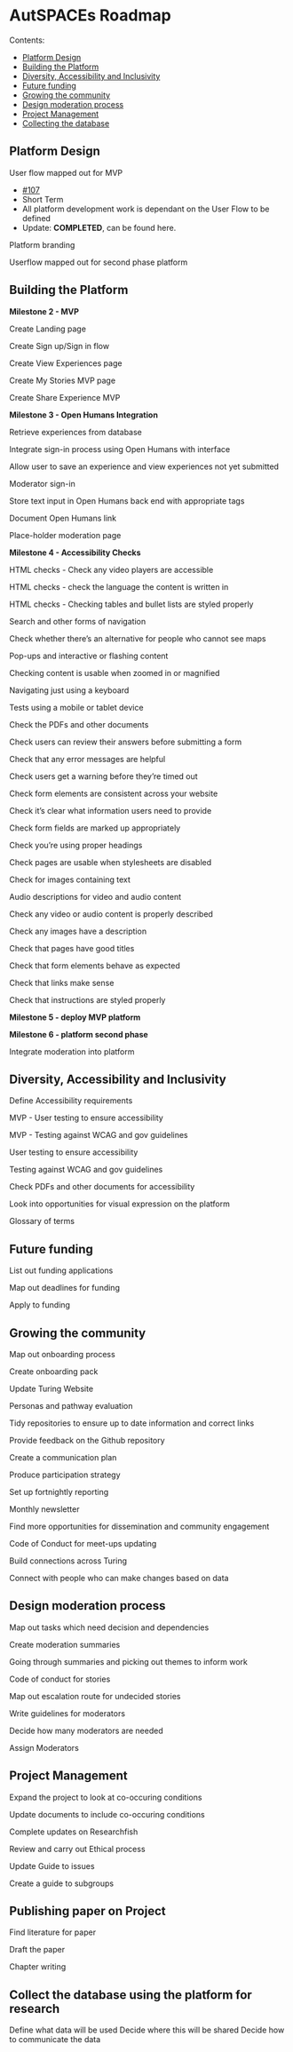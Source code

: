 # AutSPACEs Roadmap 

Contents:

- [Platform Design](#platform-design)
- [Building the Platform](#building-the-platform)
- [Diversity, Accessibility and Inclusivity](#diversity-accessibility-and-inclusivity)
- [Future funding](#future-funding)
- [Growing the community](#growing-the-community)
- [Design moderation process](#design-moderation-process)
- [Project Management](#project-management)
- [Collecting the database](#collect-the-database-using-the-platform-for-research)

## Platform Design

User flow mapped out for MVP 
- [#107](https://github.com/alan-turing-institute/AutSPACEs/issues/107)
- Short Term
- All platform development work is dependant on the User Flow to be defined
- Update: **COMPLETED**, can be found here.

Platform branding 

Userflow mapped out for second phase platform

## Building the Platform

**Milestone 2 - MVP**

Create Landing page

Create Sign up/Sign in flow

Create View Experiences page

Create My Stories MVP page

Create Share Experience MVP 

**Milestone 3 - Open Humans Integration**

Retrieve experiences from database

Integrate sign-in process using Open Humans with interface

Allow user to save an experience and view experiences not yet submitted

Moderator sign-in

Store text input in Open Humans back end with appropriate tags

Document Open Humans link

Place-holder moderation page

**Milestone 4 - Accessibility Checks**

HTML checks - Check any video players are accessible

HTML checks - check the language the content is written in

HTML checks - Checking tables and bullet lists are styled properly 

Search and other forms of navigation

Check whether there’s an alternative for people who cannot see maps

Pop-ups and interactive or flashing content

Checking content is usable when zoomed in or magnified

Navigating just using a keyboard

Tests using a mobile or tablet device

Check the PDFs and other documents

Check users can review their answers before submitting a form

Check that any error messages are helpful

Check users get a warning before they’re timed out

Check form elements are consistent across your website

Check it’s clear what information users need to provide

Check form fields are marked up appropriately

Check you’re using proper headings

Check pages are usable when stylesheets are disabled

Check for images containing text

Audio descriptions for video and audio content

Check any video or audio content is properly described

Check any images have a description

Check that pages have good titles

Check that form elements behave as expected

Check that links make sense

Check that instructions are styled properly

**Milestone 5 - deploy MVP platform** 

**Milestone 6 - platform second phase**

Integrate moderation into platform

## Diversity, Accessibility and Inclusivity				

Define Accessibility requirements

MVP - User testing to ensure accessibility 

MVP - Testing against WCAG and gov guidelines

User testing to ensure accessibility 

Testing against WCAG and gov guidelines

Check PDFs and other documents for accessibility

Look into opportunities for visual expression on the platform 

Glossary of terms

## Future funding

List out funding applications

Map out deadlines for funding 

Apply to funding 

## Growing the community

Map out onboarding process

Create onboarding pack

Update Turing Website

Personas and pathway evaluation

Tidy repositories to ensure up to date information and correct links

Provide feedback on the Github repository

Create a communication plan 

Produce participation strategy

Set up fortnightly reporting 

Monthly newsletter 

Find more opportunities for dissemination and community engagement

Code of Conduct for meet-ups updating

Build connections across Turing

Connect with people who can make changes based on data

## Design moderation process

Map out tasks which need decision and dependencies

Create moderation summaries

Going through summaries and picking out themes to inform work

Code of conduct for stories

Map out escalation route for undecided stories

Write guidelines for moderators

Decide how many moderators are needed

Assign Moderators 

## Project Management

Expand the project to look at co-occuring conditions

Update documents to include co-occuring conditions 

Complete updates on Researchfish 

Review and carry out Ethical process

Update Guide to issues

Create a guide to subgroups

## Publishing paper on Project

Find literature for paper 

Draft the paper

Chapter writing 

## Collect the database using the platform for research

Define what data will be used
Decide where this will be shared
Decide how to communicate the data






